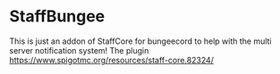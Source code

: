 # StaffBungee
This is just an addon of StaffCore for bungeecord to help with the multi server notification system!
The plugin https://www.spigotmc.org/resources/staff-core.82324/

